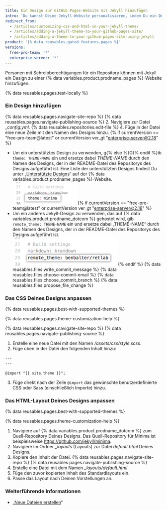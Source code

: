 ```yaml
---
title: Ein Design zur GitHub Pages-Website mit Jekyll hinzufügen
intro: 'Du kannst Deine Jekyll-Website personalisieren, indem Du ein Design hinzufügst und anpasst.'
redirect_from:
  - /articles/customizing-css-and-html-in-your-jekyll-theme/
  - /articles/adding-a-jekyll-theme-to-your-github-pages-site/
  - /articles/adding-a-theme-to-your-github-pages-site-using-jekyll
product: '{% data reusables.gated-features.pages %}'
versions:
  free-pro-team: '*'
  enterprise-server: '*'
---
```


Personen mit Schreibberechtigungen für ein Repository können mit Jekyll ein Design zu einer {% data variables.product.prodname_pages %}-Website hinzufügen.

{% data reusables.pages.test-locally %}

### Ein Design hinzufügen

{% data reusables.pages.navigate-site-repo %}
{% data reusables.pages.navigate-publishing-source %}
2. Navigiere zur Datei *_config.yml*.
{% data reusables.repositories.edit-file %}
4. Füge in der Datei eine neue Zeile mit den Namen des Designs hinzu. {% if currentVersion == "free-pro-team@latest" or currentVersion ver_gt "enterprise-server@2.18" %}
   - Um ein unterstütztes Design zu verwenden, g{% else %}G{% endif %}ib `theme: THEME-NAME` ein und ersetze dabei _THEME-NAME_ durch den Namen des Designs, der in der README-Datei des Repositorys des Designs aufgeführt ist. Eine Liste der unterstützten Designs findest Du unter „[Unterstützte Designs](https://pages.github.com/themes/)“ auf der {% data variables.product.prodname_pages %}-Website. ![Unterstütztes Design in der Konfigurationsdatei](/assets/images/help/pages/add-theme-to-config-file.png){% if currentVersion == "free-pro-team@latest" or currentVersion ver_gt "enterprise-server@2.18" %}
   - Um ein anderes Jekyll-Design zu verwenden, das auf {% data variables.product.prodname_dotcom %} gehostet wird, gib `remote_theme: THEME-NAME` ein und ersetze dabei „THEME-NAME“ durch den Namen des Designs, der in der README-Datei des Repositorys des Designs aufgeführt ist. ![Nicht unterstütztes Design in der Konfigurationsdatei](/assets/images/help/pages/add-remote-theme-to-config-file.png){% endif %}
{% data reusables.files.write_commit_message %}
{% data reusables.files.choose-commit-email %}
{% data reusables.files.choose_commit_branch %}
{% data reusables.files.propose_file_change %}

### Das CSS Deines Designs anpassen

{% data reusables.pages.best-with-supported-themes %}

{% data reusables.pages.theme-customization-help %}

{% data reusables.pages.navigate-site-repo %}
{% data reusables.pages.navigate-publishing-source %}
1. Erstelle eine neue Datei mit den Namen _/assets/css/style.scss_.
2. Füge oben in der Datei den folgenden Inhalt hinzu:
  ```
  ---
  ---

  @import "{{ site.theme }}";
  ```
3. Füge direkt nach der Zeile `@import` das gewünschte benutzerdefinierte CSS oder Sass (einschließlich Importe) hinzu.

### Das HTML-Layout Deines Designs anpassen

{% data reusables.pages.best-with-supported-themes %}

{% data reusables.pages.theme-customization-help %}

1. Navigiere auf {% data variables.product.prodname_dotcom %} zum Quell-Repository Deines Designs. Das Quell-Repository für Minima ist beispielsweise https://github.com/jekyll/minima.
2. Navigiere im Ordner *_layouts* (Layouts) zur Datei _default.html_ Deines Designs.
3. Kopiere den Inhalt der Datei.
{% data reusables.pages.navigate-site-repo %}
{% data reusables.pages.navigate-publishing-source %}
6. Erstelle eine Datei mit dem Namen *_layouts/default.html*.
7. Füge den zuvor kopierten Inhalt des Standardlayouts ein.
8. Passe das Layout nach Deinen Vorstellungen an.

### Weiterführende Informationen

- „[Neue Dateien erstellen](/articles/creating-new-files)“

